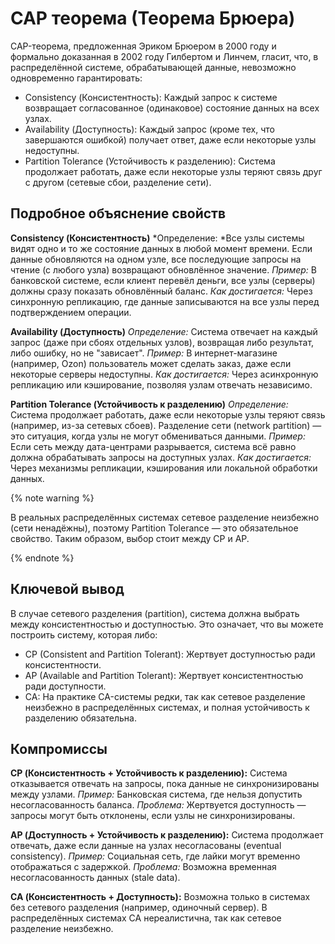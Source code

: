 # CAP теорема (Теорема Брюера)
CAP-теорема, предложенная Эриком Брюером в 2000 году и формально доказанная в 2002 году Гилбертом и Линчем, гласит, что, в распределённой системе, обрабатывающей данные, невозможно одновременно гарантировать:
- Consistency (Консистентность): Каждый запрос к системе возвращает согласованное (одинаковое) состояние данных на всех узлах.
- Availability (Доступность): Каждый запрос (кроме тех, что завершаются ошибкой) получает ответ, даже если некоторые узлы недоступны.
- Partition Tolerance (Устойчивость к разделению): Система продолжает работать, даже если некоторые узлы теряют связь друг с другом (сетевые сбои, разделение сети).

## Подробное объяснение свойств
**Consistency (Консистентность)**
*Определение: *Все узлы системы видят одно и то же состояние данных в любой момент времени. Если данные обновляются на одном узле, все последующие запросы на чтение (с любого узла) возвращают обновлённое значение.
*Пример:* В банковской системе, если клиент перевёл деньги, все узлы (серверы) должны сразу показать обновлённый баланс.
*Как достигается:* Через синхронную репликацию, где данные записываются на все узлы перед подтверждением операции.

**Availability (Доступность)**
*Определение:* Система отвечает на каждый запрос (даже при сбоях отдельных узлов), возвращая либо результат, либо ошибку, но не "зависает".
*Пример:* В интернет-магазине (например, Ozon) пользователь может сделать заказ, даже если некоторые серверы недоступны.
*Как достигается:* Через асинхронную репликацию или кэширование, позволяя узлам отвечать независимо.

**Partition Tolerance (Устойчивость к разделению)**
*Определение:* Система продолжает работать, даже если некоторые узлы теряют связь (например, из-за сетевых сбоев). Разделение сети (network partition) — это ситуация, когда узлы не могут обмениваться данными.
*Пример:* Если сеть между дата-центрами разрывается, система всё равно должна обрабатывать запросы на доступных узлах.
*Как достигается:* Через механизмы репликации, кэширования или локальной обработки данных.

{% note warning %}

В реальных распределённых системах сетевое разделение неизбежно (сети ненадёжны), поэтому Partition Tolerance — это обязательное свойство. Таким образом, выбор стоит между CP и AP.

{% endnote %}

## Ключевой вывод
В случае сетевого разделения (partition), система должна выбрать между консистентностью и доступностью. Это означает, что вы можете построить систему, которая либо:
- CP (Consistent and Partition Tolerant): Жертвует доступностью ради консистентности.
- AP (Available and Partition Tolerant): Жертвует консистентностью ради доступности.
- CA: На практике CA-системы редки, так как сетевое разделение неизбежно в распределённых системах, и полная устойчивость к разделению обязательна.

## Компромиссы
**CP (Консистентность + Устойчивость к разделению):**
Система отказывается отвечать на запросы, пока данные не синхронизированы между узлами.
*Пример:* Банковская система, где нельзя допустить несогласованность баланса.
*Проблема:* Жертвуется доступность — запросы могут быть отклонены, если узлы не синхронизированы.

**AP (Доступность + Устойчивость к разделению):**
Система продолжает отвечать, даже если данные на узлах несогласованы (eventual consistency).
*Пример:* Социальная сеть, где лайки могут временно отображаться с задержкой.
*Проблема:* Возможна временная несогласованность данных (stale data).

**CA (Консистентность + Доступность):**
Возможна только в системах без сетевого разделения (например, одиночный сервер).
В распределённых системах CA нереалистична, так как сетевое разделение неизбежно.